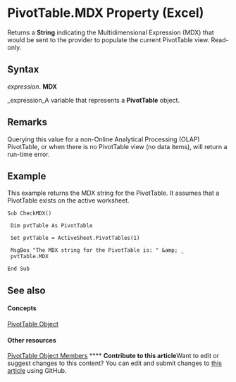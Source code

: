 
# PivotTable.MDX Property (Excel)

Returns a  **String** indicating the Multidimensional Expression (MDX) that would be sent to the provider to populate the current PivotTable view. Read-only.


## Syntax

 _expression_. **MDX**

 _expression_A variable that represents a  **PivotTable** object.


## Remarks

Querying this value for a non-Online Analytical Processing (OLAP) PivotTable, or when there is no PivotTable view (no data items), will return a run-time error.


## Example

This example returns the MDX string for the PivotTable. It assumes that a PivotTable exists on the active worksheet.


```
Sub CheckMDX() 
 
 Dim pvtTable As PivotTable 
 
 Set pvtTable = ActiveSheet.PivotTables(1) 
 
 MsgBox "The MDX string for the PivotTable is: " &amp; _ 
 pvtTable.MDX 
 
End Sub 

```


## See also


#### Concepts


 [PivotTable Object](a9c1d4a0-78a9-f9a6-6daf-91cb63e45842.md)
#### Other resources


 [PivotTable Object Members](8e8d1692-cf32-63c6-a1f6-54ddcc2a4964.md)
****   **Contribute to this article**Want to edit or suggest changes to this content? You can edit and submit changes to  [this article](https://github.com/jhershey00/VBA_Excel_Test/OpenXMLCon/articles/50a211c9-4b46-568c-5313-fd093d99a140.md) using GitHub.

